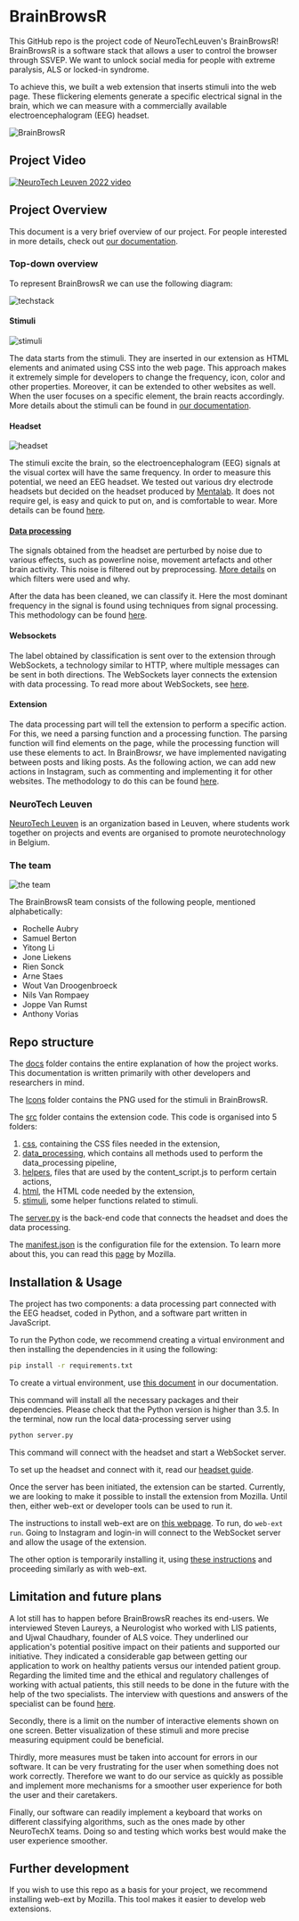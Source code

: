 # BrainBrowsR

This GitHub repo is the project code of NeuroTechLeuven's BrainBrowsR!
BrainBrowsR is a software stack that allows a user to control the browser through SSVEP. We want to unlock social media for people with extreme paralysis, ALS or locked-in syndrome.

To achieve this, we built a web extension that inserts stimuli into the web page. These flickering elements generate a specific electrical signal in the brain, which we can measure with a commercially available electroencephalogram (EEG) headset.

![BrainBrowsR](./images/BrainBrowsR.png)

## Project Video

[![NeuroTech Leuven 2022 video](./images/visual_cue.png)](https://youtu.be/eefQyHi1Bd8)

## Project Overview

This document is a very brief overview of our project. For people interested in more details, check out [our documentation](docs/README.md).

### Top-down overview

To represent BrainBrowsR we can use the following diagram:

![techstack](./images/data_flow.png)

#### Stimuli

![stimuli](images/stimuli.gif)

The data starts from the stimuli. They are inserted in our extension as HTML elements and animated using CSS into the web page. This approach makes it extremely simple for developers to change the frequency, icon, color and other properties. Moreover, it can be extended to other websites as well. When the user focuses on a specific element, the brain reacts accordingly. More details about the stimuli can be found in [our documentation](docs/extension/stimuli.md).

#### Headset

![headset](images/headset.png)

The stimuli excite the brain, so the electroencephalogram (EEG) signals at the visual cortex will have the same frequency. In order to measure this potential, we need an EEG headset. We tested out various dry electrode headsets but decided on the headset produced by [Mentalab](https://mentalab.com). It does not require gel, is easy and quick to put on, and is comfortable to wear. More details can be found [here](docs/headset.md).

#### [Data processing](docs/data_processing.md)

The signals obtained from the headset are perturbed by noise due to various effects, such as powerline noise, movement artefacts and other brain activity. This noise is filtered out by preprocessing. [More details](docs/data_processing/preprocessing.md) on which filters were used and why.

After the data has been cleaned, we can classify it. Here the most dominant frequency in the signal is found using techniques from signal processing. This methodology can be found [here](docs/data_processing/classification.md).

#### Websockets

The label obtained by classification is sent over to the extension through WebSockets, a technology similar to HTTP, where multiple messages can be sent in both directions. The WebSockets layer connects the extension with data processing. To read more about WebSockets, see [here](docs/websockets.md).

#### Extension

The data processing part will tell the extension to perform a specific action. For this, we need a parsing function and a processing function. The parsing function will find elements on the page, while the processing function will use these elements to act. In BrainBrowsr, we have implemented navigating between posts and liking posts. As the following action, we can add new actions in Instagram, such as commenting and implementing it for other websites. The methodology to do this can be found [here](docs/extension.md).

### NeuroTech Leuven

[NeuroTech Leuven](https://www.ntxl.org) is an organization based in Leuven, where students work together on projects and events are organised to promote neurotechnology in Belgium.

### The team

![the team](./images/theTeam.png)

The BrainBrowsR team consists of the following people, mentioned alphabetically:

- Rochelle Aubry
- Samuel Berton
- Yitong Li
- Jone Liekens
- Rien Sonck
- Arne Staes
- Wout Van Droogenbroeck
- Nils Van Rompaey
- Joppe Van Rumst
- Anthony Vorias

## Repo structure

The [docs](./docs/) folder contains the entire explanation of how the project works. This documentation is written primarily with other developers and researchers in mind.

The [Icons](./icons/) folder contains the PNG used for the stimuli in BrainBrowsR.

The [src](./src/) folder contains the extension code. This code is organised into 5 folders:

1. [css](./src/CSS/), containing the CSS files needed in the extension,
2. [data_processing](src/data_processing/), which contains all methods used to perform the data_processing pipeline,
3. [helpers](./src/helpers/), files that are used by the content_script.js to perform certain actions,
4. [html](src/HTML/), the HTML code needed by the extension,
5. [stimuli](src/stimuli/), some helper functions related to stimuli.

The [server.py](server.py) is the back-end code that connects the headset and does the data processing.

The [manifest.json](manifest.JSON) is the configuration file for the extension. To learn more about this, you can read this [page](https://developer.mozilla.org/en-US/docs/Mozilla/Add-ons/WebExtensions/manifest.json) by Mozilla.

## Installation & Usage

The project has two components: a data processing part connected with the EEG headset, coded in Python, and a software part written in JavaScript.

To run the Python code, we recommend creating a virtual environment and then installing the dependencies in it using the following:

```bash
pip install -r requirements.txt
```

To create a virtual environment, use [this document](docs/virtual_environments.md) in our documentation.

This command will install all the necessary packages and their dependencies. Please check that the Python version is higher than 3.5. In the terminal, now run the local data-processing server using

```bash
python server.py
```

This command will connect with the headset and start a WebSocket server.

To set up the headset and connect with it, read our [headset guide](docs/headset.md).

Once the server has been initiated, the extension can be started. Currently, we are looking to make it possible to install the extension from Mozilla. Until then, either web-ext or developer tools can be used to run it.

The instructions to install web-ext are on [this webpage](https://extensionworkshop.com/documentation/develop/getting-started-with-web-ext/). To run, do `web-ext run`. Going to Instagram and login-in will connect to the WebSocket server and allow the usage of the extension.

The other option is temporarily installing it, using [these instructions](https://extensionworkshop.com/documentation/develop/temporary-installation-in-firefox/) and proceeding similarly as with web-ext.

## Limitation and future plans

A lot still has to happen before BrainBrowsR reaches its end-users. We interviewed Steven Laureys, a Neurologist who worked with LIS patients, and Ujwal Chaudhary, founder of ALS voice. They underlined our application's potential positive impact on their patients and supported our initiative. They indicated a considerable gap between getting our application to work on healthy patients versus our intended patient group. Regarding the limited time and the ethical and regulatory challenges of working with actual patients, this still needs to be done in the future with the help of the two specialists. The interview with questions and answers of the specialist can be found [here](https://github.com/NeuroTech-Leuven/Project-22/blob/main/docs/Human%20practices.md).

Secondly, there is a limit on the number of interactive elements shown on one screen. Better visualization of these stimuli and more precise measuring equipment could be beneficial.

Thirdly, more measures must be taken into account for errors in our software. It can be very frustrating for the user when something does not work correctly. Therefore we want to do our service as quickly as possible and implement more mechanisms for a smoother user experience for both the user and their caretakers.

Finally, our software can readily implement a keyboard that works on different classifying algorithms, such as the ones made by other NeuroTechX teams. Doing so and testing which works best would make the user experience smoother.
## Further development

If you wish to use this repo as a basis for your project, we recommend installing web-ext by Mozilla. This tool makes it easier to develop web extensions.
